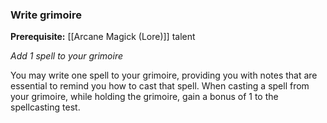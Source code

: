 ### Write grimoire

**Prerequisite:** [[Arcane Magick (Lore)]] talent

_Add 1 spell to your grimoire_

You may write one spell to your grimoire, providing you with notes that are essential to remind you how to cast that spell. When casting a spell from your grimoire, while holding the grimoire, gain a bonus of 1 to the spellcasting test.